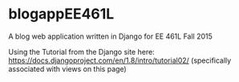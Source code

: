 # blogappEE461L
A blog web application written in Django for EE 461L Fall 2015

Using the Tutorial from the Django site here: https://docs.djangoproject.com/en/1.8/intro/tutorial02/ (specifically associated with views on this page)

